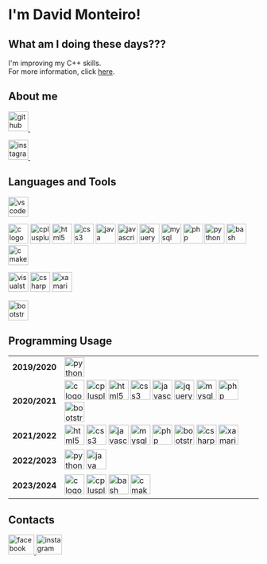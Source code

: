 # I'm David Monteiro!

## What am I doing these days???

<p>
	I'm improving my C++ skills.<br>
	For more information, click <a href="https://github.com/davidmonteiro03/Main/tree/main/CIC/winhost">here</a>.
</p>

## About me

<p>
	<a href="https://github.com/davidmonteiro03" target="_blank">
		<img src="https://img.shields.io/badge/GitHub-181717?logo=github&logoColor=white&style=for-the-badge" height="40" alt="github logo" />
		<img width="12" />
	</a>
</p>
<p>
	<a href="https://www.instagram.com/davidmonteiro03/" target="_blank">
		<img src="https://img.shields.io/badge/Instagram-E4405F?logo=instagram&logoColor=white&style=for-the-badge" height="40" alt="instagram logo" />
		<img width="12" />
	</a>
</p>

## Languages and Tools

<p align=center>
	<p float=left>
		<img src="https://img.shields.io/badge/Visual Studio Code-007ACC?logo=visualstudiocode&logoColor=white&style=for-the-badge" height="40" alt="vscode logo" />
	</p>
	<p float=rigth>
		<img src="https://cdn.jsdelivr.net/gh/devicons/devicon/icons/c/c-original.svg" height="40" alt="c logo"/>
		<img src="https://cdn.jsdelivr.net/gh/devicons/devicon/icons/cplusplus/cplusplus-original.svg" height="40" alt="cplusplus logo"/>
		<img src="https://cdn.jsdelivr.net/gh/devicons/devicon/icons/html5/html5-original-wordmark.svg" height="40" alt="html5 logo"/>
		<img src="https://cdn.jsdelivr.net/gh/devicons/devicon/icons/css3/css3-original-wordmark.svg" height="40" alt="css3 logo"/>
		<img src="https://cdn.jsdelivr.net/gh/devicons/devicon/icons/java/java-original-wordmark.svg" height="40" alt="java logo"/>
		<img src="https://cdn.jsdelivr.net/gh/devicons/devicon/icons/javascript/javascript-original.svg" height="40" alt="javascript logo"/>
		<img src="https://cdn.jsdelivr.net/gh/devicons/devicon/icons/jquery/jquery-original-wordmark.svg" height="40" alt="jquery logo"/>
		<img src="https://cdn.jsdelivr.net/gh/devicons/devicon/icons/mysql/mysql-original-wordmark.svg" height="40" alt="mysql logo"/>
		<img src="https://cdn.jsdelivr.net/gh/devicons/devicon/icons/php/php-original.svg" height="40" alt="php logo"/>
		<img src="https://cdn.jsdelivr.net/gh/devicons/devicon/icons/python/python-original-wordmark.svg" height="40" alt="python logo"/>
		<img src="https://cdn.jsdelivr.net/gh/devicons/devicon/icons/bash/bash-original.svg" height="40" alt="bash logo"/>
		<img src="https://cdn.jsdelivr.net/gh/devicons/devicon/icons/cmake/cmake-original.svg" height="40" alt="cmake logo"/>
	</p>
</p>

<p align=center>
	<p float=left>
		<img src="https://img.shields.io/badge/Visual Studio-5C2D91?logo=visualstudio&logoColor=white&style=for-the-badge" height="40" alt="visualstudio logo"/>
		<img src="https://cdn.jsdelivr.net/gh/devicons/devicon/icons/csharp/csharp-original.svg" height="40" alt="csharp logo"/>
		<img src="https://cdn.jsdelivr.net/gh/devicons/devicon/icons/xamarin/xamarin-original.svg" height="40" alt="xamarin logo"/>
	</p>
</p>

<p align=center>
	<p float=left>
		<img src="https://img.shields.io/badge/Boostrap-5C2D91?logo=bootstrap&logoColor=white&style=for-the-badge" height="40" alt="bootstrap logo"/>
	</p>
</p>

## Programming Usage

<p align=center>
	<table>
		<!-- 2019/2020 -->
		<tr>
			<td><b>2019/2020</b></td>
			<td>
				<img src="https://cdn.jsdelivr.net/gh/devicons/devicon/icons/python/python-original-wordmark.svg" height="40" alt="python logo"/>
			</td>
		</tr>
		<!-- 2020/2021 -->
		<tr>
			<td><b>2020/2021</b></td>
			<td>
				<img src="https://cdn.jsdelivr.net/gh/devicons/devicon/icons/c/c-original.svg" height="40" alt="c logo"/>
				<img src="https://cdn.jsdelivr.net/gh/devicons/devicon/icons/cplusplus/cplusplus-original.svg" height="40" alt="cplusplus logo"/>
				<img src="https://cdn.jsdelivr.net/gh/devicons/devicon/icons/html5/html5-original-wordmark.svg" height="40" alt="html5 logo"/>
				<img src="https://cdn.jsdelivr.net/gh/devicons/devicon/icons/css3/css3-original-wordmark.svg" height="40" alt="css3 logo"/>
				<img src="https://cdn.jsdelivr.net/gh/devicons/devicon/icons/javascript/javascript-original.svg" height="40" alt="javascript logo"/>
				<img src="https://cdn.jsdelivr.net/gh/devicons/devicon/icons/jquery/jquery-original-wordmark.svg" height="40" alt="jquery logo"/>
				<img src="https://cdn.jsdelivr.net/gh/devicons/devicon/icons/mysql/mysql-original-wordmark.svg" height="40" alt="mysql logo"/>
				<img src="https://cdn.jsdelivr.net/gh/devicons/devicon/icons/php/php-original.svg" height="40" alt="php logo"/>
				<img src="https://cdn.jsdelivr.net/gh/devicons/devicon/icons/bootstrap/bootstrap-plain-wordmark.svg" height="40" alt="bootstrap logo"/>
			</td>
		</tr>
		<!-- 2021/2022 -->
		<tr>
			<td><b>2021/2022</b></td>
			<td>
				<img src="https://cdn.jsdelivr.net/gh/devicons/devicon/icons/html5/html5-original-wordmark.svg" height="40" alt="html5 logo"/>
				<img src="https://cdn.jsdelivr.net/gh/devicons/devicon/icons/css3/css3-original-wordmark.svg" height="40" alt="css3 logo"/>
				<img src="https://cdn.jsdelivr.net/gh/devicons/devicon/icons/javascript/javascript-original.svg" height="40" alt="javascript logo"/>
				<img src="https://cdn.jsdelivr.net/gh/devicons/devicon/icons/mysql/mysql-original-wordmark.svg" height="40" alt="mysql logo"/>
				<img src="https://cdn.jsdelivr.net/gh/devicons/devicon/icons/php/php-original.svg" height="40" alt="php logo"/>
				<img src="https://cdn.jsdelivr.net/gh/devicons/devicon/icons/bootstrap/bootstrap-plain-wordmark.svg" height="40" alt="bootstrap logo"/>
				<img src="https://cdn.jsdelivr.net/gh/devicons/devicon/icons/csharp/csharp-original.svg" height="40" alt="csharp logo"/>
				<img src="https://cdn.jsdelivr.net/gh/devicons/devicon/icons/xamarin/xamarin-original.svg" height="40" alt="xamarin logo"/>
			</td>
		</tr>
		<!-- 2022/2023 -->
		<tr>
			<td><b>2022/2023</b></td>
			<td>
				<img src="https://cdn.jsdelivr.net/gh/devicons/devicon/icons/python/python-original-wordmark.svg" height="40" alt="python logo"/>
				<img src="https://cdn.jsdelivr.net/gh/devicons/devicon/icons/java/java-original-wordmark.svg" height="40" alt="java logo"/>
			</td>
		</tr>
		<!-- 2023/2024 -->
		<tr>
			<td><b>2023/2024</b></td>
			<td>
				<img src="https://cdn.jsdelivr.net/gh/devicons/devicon/icons/c/c-original.svg" height="40" alt="c logo"/>
				<img src="https://cdn.jsdelivr.net/gh/devicons/devicon/icons/cplusplus/cplusplus-original.svg" height="40" alt="cplusplus logo"/>
				<img src="https://cdn.jsdelivr.net/gh/devicons/devicon/icons/bash/bash-original.svg" height="40" alt="bash logo"/>
				<img src="https://cdn.jsdelivr.net/gh/devicons/devicon/icons/cmake/cmake-original.svg" height="40" alt="cmake logo"/>
			</td>
		</tr>
	</table>
</p>

## Contacts

<p align="left">
	<a href="https://fb.com/david.monteiro.3304" target="blank">
		<img src="https://cdn.jsdelivr.net/gh/devicons/devicon/icons/facebook/facebook-original.svg" width="52" height="40" alt="facebook logo"  />
	</a>
	<a href="https://instagram.com/davidmonteiro03" target="blank">
		<img src="https://raw.githubusercontent.com/maurodesouza/profile-readme-generator/master/src/assets/icons/social/instagram/default.svg" width="52" height="40" alt="instagram logo"  />
	</a>
</p>
